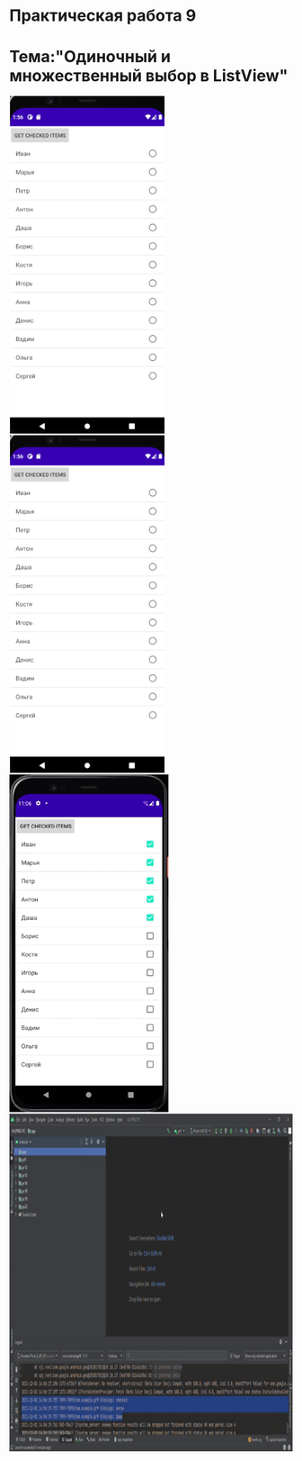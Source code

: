 Практическая работа 9
=================================================
Тема:"Одиночный и множественный выбор в ListView"
=================================================
<img src="1.png" 
     height="600">
<img src="1.png" 
     height="600">
<img src="Android Emulator - Pixel_4_API_30_5554 2021-12-01 14-06-12.gif" 
     height="600">
<img src="ALLPRACTIC 2021-12-01 14-07-52.gif" 
     height="600">
